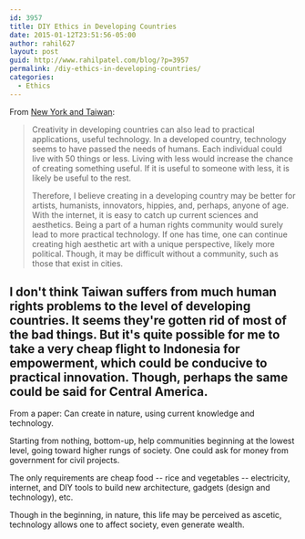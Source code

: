 ```yaml
---
id: 3957
title: DIY Ethics in Developing Countries
date: 2015-01-12T23:51:56-05:00
author: rahil627
layout: post
guid: http://www.rahilpatel.com/blog/?p=3957
permalink: /diy-ethics-in-developing-countries/
categories:
  - Ethics
---
```

From <a href="http://www.rahilpatel.com/blog/new-york-and-taiwan" title="New York and Taiwan">New York and Taiwan</a>:

<blockquote>Creativity in developing countries can also lead to practical applications, useful technology. In a developed country, technology seems to have passed the needs of humans. Each individual could live with 50 things or less. Living with less would increase the chance of creating something useful. If it is useful to someone with less, it is likely be useful to the rest.

Therefore, I believe creating in a developing country may be better for artists, humanists, innovators, hippies, and, perhaps, anyone of age. With the internet, it is easy to catch up current sciences and aesthetics. Being a part of a human rights community would surely lead to more practical technology. If one has time, one can continue creating high aesthetic art with a unique perspective, likely more political. Though, it may be difficult without a community, such as those that exist in cities.</blockquote>

I don't think Taiwan suffers from much human rights problems to the level of developing countries. It seems they're gotten rid of most of the bad things. But it's quite possible for me to take a very cheap flight to Indonesia for empowerment, which could be conducive to practical innovation. Though, perhaps the same could be said for Central America.
--

From a paper:
Can create in nature, using current knowledge and technology.

Starting from nothing, bottom-up, help communities beginning at the lowest level, going toward higher rungs of society. One could ask for money from government for civil projects.

The only requirements are cheap food -- rice and vegetables -- electricity, internet, and DIY tools to build new architecture, gadgets (design and technology), etc.

Though in the beginning, in nature, this life may be perceived as ascetic, technology allows one to affect society, even generate wealth.